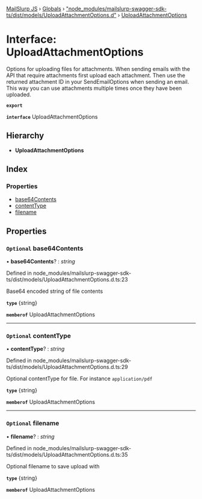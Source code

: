 [MailSlurp JS](../README.md) › [Globals](../globals.md) › ["node_modules/mailslurp-swagger-sdk-ts/dist/models/UploadAttachmentOptions.d"](../modules/_node_modules_mailslurp_swagger_sdk_ts_dist_models_uploadattachmentoptions_d_.md) › [UploadAttachmentOptions](_node_modules_mailslurp_swagger_sdk_ts_dist_models_uploadattachmentoptions_d_.uploadattachmentoptions.md)

# Interface: UploadAttachmentOptions

Options for uploading files for attachments. When sending emails with the API that require attachments first upload each attachment. Then use the returned attachment ID in your SendEmailOptions when sending an email. This way you can use attachments multiple times once they have been uploaded.

**`export`** 

**`interface`** UploadAttachmentOptions

## Hierarchy

* **UploadAttachmentOptions**

## Index

### Properties

* [base64Contents](_node_modules_mailslurp_swagger_sdk_ts_dist_models_uploadattachmentoptions_d_.uploadattachmentoptions.md#optional-base64contents)
* [contentType](_node_modules_mailslurp_swagger_sdk_ts_dist_models_uploadattachmentoptions_d_.uploadattachmentoptions.md#optional-contenttype)
* [filename](_node_modules_mailslurp_swagger_sdk_ts_dist_models_uploadattachmentoptions_d_.uploadattachmentoptions.md#optional-filename)

## Properties

### `Optional` base64Contents

• **base64Contents**? : *string*

Defined in node_modules/mailslurp-swagger-sdk-ts/dist/models/UploadAttachmentOptions.d.ts:23

Base64 encoded string of file contents

**`type`** {string}

**`memberof`** UploadAttachmentOptions

___

### `Optional` contentType

• **contentType**? : *string*

Defined in node_modules/mailslurp-swagger-sdk-ts/dist/models/UploadAttachmentOptions.d.ts:29

Optional contentType for file. For instance `application/pdf`

**`type`** {string}

**`memberof`** UploadAttachmentOptions

___

### `Optional` filename

• **filename**? : *string*

Defined in node_modules/mailslurp-swagger-sdk-ts/dist/models/UploadAttachmentOptions.d.ts:35

Optional filename to save upload with

**`type`** {string}

**`memberof`** UploadAttachmentOptions
